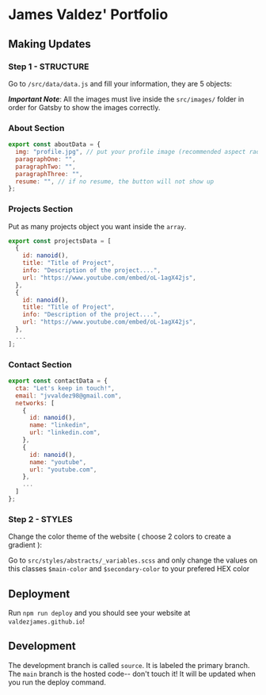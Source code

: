 # James Valdez' Portfolio

## Making Updates

### Step 1 - STRUCTURE
Go to `/src/data/data.js` and fill your information, they are 5 objects:

**_Important Note_**: All the images must live inside the `src/images/` folder in order for Gatsby to show the images correctly.

### About Section

```javascript
export const aboutData = {
  img: "profile.jpg", // put your profile image (recommended aspect radio: square)
  paragraphOne: "",
  paragraphTwo: "",
  paragraphThree: "",
  resume: "", // if no resume, the button will not show up
};
```

### Projects Section

Put as many projects object you want inside the `array`.

```javascript
export const projectsData = [
  {
    id: nanoid(),
    title: "Title of Project",
    info: "Description of the project....",
    url: "https://www.youtube.com/embed/oL-1agX42js",
  },
  {
    id: nanoid(),
    title: "Title of Project",
    info: "Description of the project....",
    url: "https://www.youtube.com/embed/oL-1agX42js",
  },
  ...
];
```

### Contact Section

```javascript
export const contactData = {
  cta: "Let's keep in touch!",
  email: "jvvaldez98@gmail.com",
  networks: [
    {
      id: nanoid(),
      name: "linkedin",
      url: "linkedin.com",
    },
    {
      id: nanoid(),
      name: "youtube",
      url: "youtube.com",
    },
    ...
  ]
};
```

### Step 2 - STYLES

Change the color theme of the website ( choose 2 colors to create a gradient ):

Go to `src/styles/abstracts/_variables.scss` and only change the values on this classes `$main-color` and `$secondary-color` to your prefered HEX color

## Deployment

Run `npm run deploy` and you should see your website at `valdezjames.github.io`!

## Development

The development branch is called `source`. It is labeled the primary branch. The `main` branch is the hosted code-- don't touch it! It will be updated when you run the deploy command.
